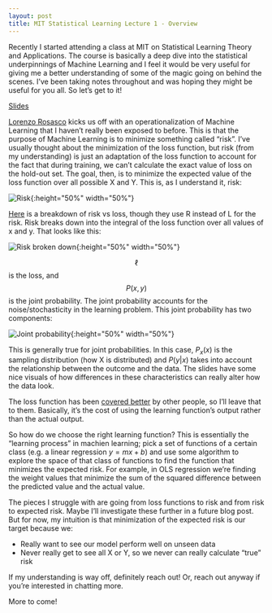 ```yaml
---
layout: post
title: MIT Statistical Learning Lecture 1 - Overview
---
```


Recently I started attending a class at MIT on Statistical Learning Theory and Applications.  The course is basically a deep dive into the statistical underpinnings of Machine Learning and I feel it would be very useful for giving me a better understanding of some of the magic going on behind the scenes.  I’ve been taking notes throughout and was hoping they might be useful for you all.  So let’s get to it!

[Slides](http://www.mit.edu/~9.520/fall19/slides/class02_SLT.pdf)

[Lorenzo Rosasco](https://cbmm.mit.edu/about/people/rosasco) kicks us off with an operationalization of Machine Learning that I haven’t really been exposed to before.  This is that the purpose of Machine Learning is to minimize something called “risk”.  I’ve usually thought about the minimization of the loss function, but risk (from my understanding) is just an adaptation of the loss function to account for the fact that during training, we can’t calculate the exact value of loss on the hold-out set.  The goal, then, is to minimize the expected value of the loss function over all possible X and Y.  This is, as I understand it, risk:

![Risk]({{site.url}}/assets/stat_learning/lecture1_1.png){:height="50%" width="50%"}

[Here](https://www.cs.cmu.edu/~epxing/Class/10715/lectures/RiskMin.pdf) is a breakdown of risk vs loss, though they use R instead of L for the risk.  Risk breaks down into the integral of the loss function over all values of x and y.  That looks like this:

![Risk broken down]({{site.url}}/assets/stat_learning/lecture1_2.png){:height="50%" width="50%"}

$$ \ell $$ is the loss, and $$ P(x,y) $$ is the joint probability.  The joint probability accounts for the noise/stochasticity in the learning problem.  This joint probability has two components:

![Joint probability]({{site.url}}/assets/stat_learning/lecture1_3.png){:height="50%" width="50%"}

This is generally true for joint probabilities.  In this case, $P_x(x)$ is the sampling distribution (how X is distributed) and $P(y|x)$ takes into account the relationship between the outcome and the data.  The slides have some nice visuals of how differences in these characteristics can really alter how the data look.

The loss function has been [covered better](https://towardsdatascience.com/understanding-the-3-most-common-loss-functions-for-machine-learning-regression-23e0ef3e14d3) by other people, so I’ll leave that to them.  Basically, it’s the cost of using the learning function’s output rather than the actual output.

So how do we choose the right learning function? This is essentially the “learning process” in machien learning;  pick a set of functions of a certain class (e.g. a linear regression $y = mx + b$) and use some algorithm to explore the space of that class of functions to find the function that minimizes the expected risk.  For example, in OLS regression we’re finding the weight values that minimize the sum of the squared difference between the predicted value and the actual value.  

The pieces I struggle with are going from loss functions to risk and from risk to expected risk.  Maybe I’ll investigate these further in a future blog post.  But for now, my intuition is that minimization of the expected risk is our target because we:

* Really want to see our model perform well on unseen data
* Never really get to see all X or Y, so we never can really calculate “true” risk

If my understanding is way off, definitely reach out! Or, reach out anyway if you’re interested in chatting more.

More to come!